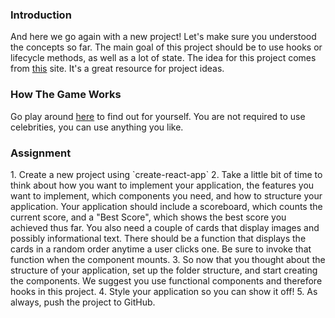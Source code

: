 ### Introduction

And here we go again with a new project! Let's make sure you understood the concepts so far. The main goal of this project should be to use hooks or lifecycle methods, as well as a lot of state. The idea for this project comes from [this](https://www.golangprograms.com/react-js-projects-for-beginners.html) site. It's a great resource for project ideas.

### How The Game Works

Go play around [here](http://demo7.downloader.tech/) to find out for yourself. You are not required to use celebrities, you can use anything you like.

### Assignment

<div class="lesson-content__panel" markdown="1">
1. Create a new project using `create-react-app`
2. Take a little bit of time to think about how you want to implement your application, the features you want to implement, which components you need, and how to structure your application. Your application should include a scoreboard, which counts the current score, and a "Best Score", which shows the best score you achieved thus far. You also need a couple of cards that display images and possibly informational text. There should be a function that displays the cards in a random order anytime a user clicks one. Be sure to invoke that function when the component mounts.
3. So now that you thought about the structure of your application, set up the folder structure, and start creating the components. We suggest you use functional components and therefore hooks in this project.
4. Style your application so you can show it off!
5. As always, push the project to GitHub.
</div>
